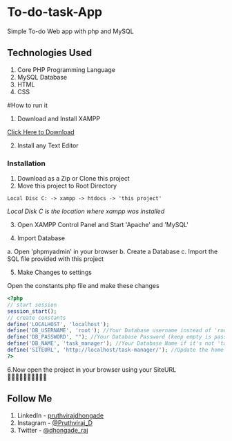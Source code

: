 # To-do-task-App
Simple To-do Web app with php and MySQL


## Technologies Used
1. Core PHP Programming Language
2. MySQL Database
3. HTML
4. CSS


#How to run it

1. Download and Install XAMPP

[Click Here to Download](https://www.apachefriends.org/index.html)

2. Install any Text Editor

### Installation

1. Download as a Zip or Clone this project
2. Move this project to Root Directory
```
Local Disc C: -> xampp -> htdocs -> 'this project'
```
*Local Disk C is the location where xampp was installed*

3. Open XAMPP Control Panel and Start 'Apache' and 'MySQL'

4. Import Database

a. Open 'phpmyadmin' in your browser
b. Create a Database
c. Import the SQL file provided with this project

5. Make Changes to settings

Open the constants.php file and make these changes

```php
<?php
// start session
session_start();
// create constants
define('LOCALHOST', 'localhost');
define('DB_USERNAME', 'root'); //Your Database username instead of 'root'
define('DB_PASSWORD', ""); //Your Database Password (keep empty is password is null)
define('DB_NAME', 'task_manager'); //Your Database Name if it's not 'task_manager'
define('SITEURL', 'http://localhost/task-manager/'); //Update the home URL of the project if you have changed port number or it's live on server
?>
```

6.Now open the project in your browser using your SiteURL  
                      🐱‍💻🐱‍💻🐱‍💻🐱‍💻🐱‍💻
                      
## Follow Me
1. LinkedIn - [pruthvirajdhongade](https://www.linkedin.com/in/pruthviraj-dhongade-79468621b/)
2. Instagram - [@Pruthviraj_D](https://www.instagram.com/pruthviraj_dhongade)
3. Twitter - [@dhongade_raj](https://twitter.com/dhongade_raj)
